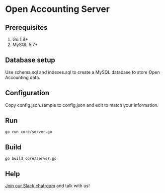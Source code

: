 # Open Accounting Server

## Prerequisites

1. Go 1.8+
2. MySQL 5.7+

## Database setup

Use schema.sql and indexes.sql to create a MySQL database to store Open Accounting data.

## Configuration

Copy config.json.sample to config.json and edit to match your information.

## Run

`go run core/server.go`

## Build

`go build core/server.go`

## Help

[Join our Slack chatroom](https://openaccounting.slack.com/signup) and talk with us!